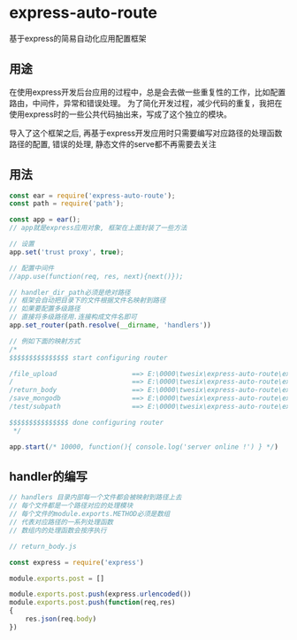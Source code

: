 # express-auto-route
基于express的简易自动化应用配置框架

## 用途

在使用express开发后台应用的过程中，总是会去做一些重复性的工作，比如配置路由，中间件，异常和错误处理。
为了简化开发过程，减少代码的重复，我把在使用express时的一些公共代码抽出来，写成了这个独立的模块。

导入了这个框架之后, 再基于express开发应用时只需要编写对应路径的处理函数
路径的配置, 错误的处理, 静态文件的serve都不再需要去关注

## 用法

```javascript
const ear = require('express-auto-route');
const path = require('path');

const app = ear();
// app就是express应用对象, 框架在上面封装了一些方法

// 设置
app.set('trust proxy', true);

// 配置中间件
//app.use(function(req, res, next){next()});

// handler_dir_path必须是绝对路径
// 框架会自动把目录下的文件根据文件名映射到路径
// 如果要配置多级路径
// 直接将多级路径用.连接构成文件名即可
app.set_router(path.resolve(__dirname, 'handlers'))

// 例如下面的映射方式
/*
$$$$$$$$$$$$$$$ start configuring router

/file_upload                   ==> E:\0000\twesix\express-auto-route\example\handlers\file_upload.js
/                              ==> E:\0000\twesix\express-auto-route\example\handlers\index.js
/return_body                   ==> E:\0000\twesix\express-auto-route\example\handlers\return_body.js
/save_mongodb                  ==> E:\0000\twesix\express-auto-route\example\handlers\save_mongodb.js
/test/subpath                  ==> E:\0000\twesix\express-auto-route\example\handlers\test.subpath.js

$$$$$$$$$$$$$$$ done configuring router
 */

app.start(/* 10000, function(){ console.log('server online !') } */)
```

## handler的编写

```javascript
// handlers 目录内部每一个文件都会被映射到路径上去
// 每个文件都是一个路径对应的处理模块
// 每个文件的module.exports.METHOD必须是数组
// 代表对应路径的一系列处理函数
// 数组内的处理函数会按序执行

// return_body.js

const express = require('express')

module.exports.post = []

module.exports.post.push(express.urlencoded())
module.exports.post.push(function(req,res)
{
    res.json(req.body)
})
```